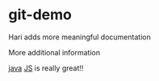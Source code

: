 # git-demo

Hari adds more meaningful documentation

More additional information

[java](JAVA.md)
[JS](JAVASCRIPT.md) is really great!!
